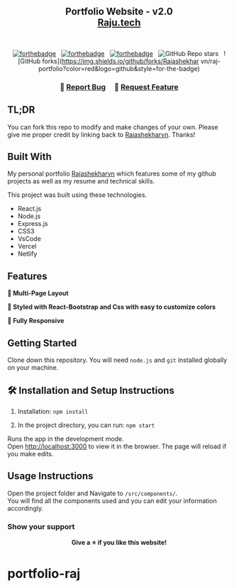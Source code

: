 <h2 align="center">
  Portfolio Website - v2.0<br/>
  <a href="https://rajashekharvn.netlify.app/" target="_blank">Raju.tech</a>
</h2>


<br/>

<center>

[![forthebadge](https://forthebadge.com/images/badges/built-with-love.svg)](https://forthebadge.com) &nbsp;
[![forthebadge](https://forthebadge.com/images/badges/made-with-javascript.svg)](https://forthebadge.com) &nbsp;
[![forthebadge](https://forthebadge.com/images/badges/open-source.svg)](https://forthebadge.com) &nbsp;
![GitHub Repo stars](https://img.shields.io/github/stars/Rajashekharvn/raj-portfolio?color=red&logo=github&style=for-the-badge) &nbsp;
![GitHub forks](https://img.shields.io/github/forks/Rajashekhar vn/raj-portfolio?color=red&logo=github&style=for-the-badge)

</center>

<h3 align="center">
    🔹
    <a href="https://github.com/Rajashekharvn/raj-portfolio/issues">Report Bug</a> &nbsp; &nbsp;
    🔹
    <a href="https://github.com/Rajashekharvn/raj-portfolio/issues">Request Feature</a>
</h3>

## TL;DR

You can fork this repo to modify and make changes of your own. Please give me proper credit by linking back to [Rajashekharvn](https://github.com/Rajashekharvn/raj-portfolio). Thanks!

## Built With

My personal portfolio <a href="https://rajashekharvn-portfolio.vercel.app/" target="_blank">Rajashekharvn</a> which features some of my github projects as well as my resume and technical skills.<br/>

This project was built using these technologies.

- React.js
- Node.js
- Express.js
- CSS3
- VsCode
- Vercel
- Netlify

## Features

**📖 Multi-Page Layout**

**🎨 Styled with React-Bootstrap and Css with easy to customize colors**

**📱 Fully Responsive**

## Getting Started

Clone down this repository. You will need `node.js` and `git` installed globally on your machine.

## 🛠 Installation and Setup Instructions

1. Installation: `npm install`

2. In the project directory, you can run: `npm start`

Runs the app in the development mode.\
Open [http://localhost:3000](http://localhost:3000) to view it in the browser.
The page will reload if you make edits.

## Usage Instructions

Open the project folder and Navigate to `/src/components/`. <br/>
You will find all the components used and you can edit your information accordingly.

### Show your support

<center><b>Give a ⭐ if you like this website!</b></center>


# portfolio-raj
